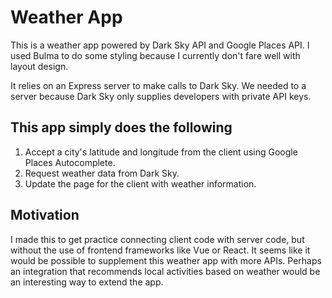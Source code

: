 # Weather App

This is a weather app powered by Dark Sky API and Google Places API. I used Bulma to do some styling because I currently don't fare well with layout design.

It relies on an Express server to make calls to Dark Sky. We needed to a server because Dark Sky only supplies developers with private API keys.

## This app simply does the following

1. Accept a city's latitude and longitude from the client using Google Places Autocomplete.
2. Request weather data from Dark Sky.
3. Update the page for the client with weather information.

## Motivation

I made this to get practice connecting client code with server code, but without the use of frontend frameworks like Vue or React. It seems like it would be possible to supplement this weather app with more APIs. Perhaps an integration that recommends local activities based on weather would be an interesting way to extend the app.
